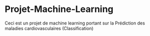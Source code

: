 # Projet-Machine-Learning
Ceci est un projet de machine learning portant sur la Prédiction des maladies cardiovasculaires (Classification)
